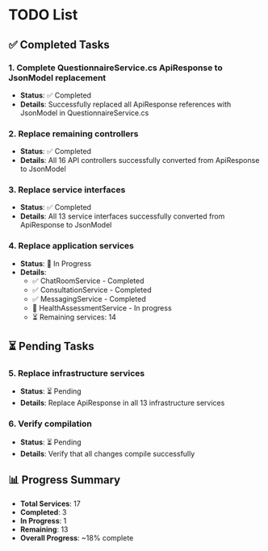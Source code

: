 # TODO List

## ✅ Completed Tasks

### 1. Complete QuestionnaireService.cs ApiResponse to JsonModel replacement
- **Status**: ✅ Completed
- **Details**: Successfully replaced all ApiResponse references with JsonModel in QuestionnaireService.cs

### 2. Replace remaining controllers
- **Status**: ✅ Completed  
- **Details**: All 16 API controllers successfully converted from ApiResponse to JsonModel

### 3. Replace service interfaces
- **Status**: ✅ Completed
- **Details**: All 13 service interfaces successfully converted from ApiResponse to JsonModel

### 4. Replace application services
- **Status**: 🔄 In Progress
- **Details**: 
  - ✅ ChatRoomService - Completed
  - ✅ ConsultationService - Completed  
  - ✅ MessagingService - Completed
  - 🔄 HealthAssessmentService - In progress
  - ⏳ Remaining services: 14

## ⏳ Pending Tasks

### 5. Replace infrastructure services
- **Status**: ⏳ Pending
- **Details**: Replace ApiResponse in all 13 infrastructure services

### 6. Verify compilation
- **Status**: ⏳ Pending  
- **Details**: Verify that all changes compile successfully

## 📊 Progress Summary
- **Total Services**: 17
- **Completed**: 3
- **In Progress**: 1
- **Remaining**: 13
- **Overall Progress**: ~18% complete
